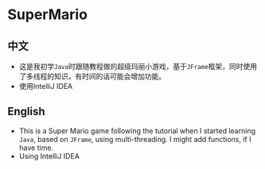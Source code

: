 # SuperMario

## 中文
* 这是我初学`Java`时跟随教程做的超级玛丽小游戏，基于`JFrame`框架，同时使用了多线程的知识，有时间的话可能会增加功能。
* 使用IntelliJ IDEA

## English
* This is a Super Mario game following the tutorial when I started learning `Java`, based on `JFrame`, using multi-threading.
I might add functions, if I have time.
* Using IntelliJ IDEA
